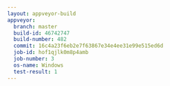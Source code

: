 ```yaml
---
layout: appveyor-build
appveyor:
  branch: master
  build-id: 46742747
  build-number: 482
  commit: 16c4a23f6eb2e7f63867e34e4ee31e99e515ed6d
  job-id: hof1qjlk0m8p4amb
  job-number: 3
  os-name: Windows
  test-result: 1
---
```

